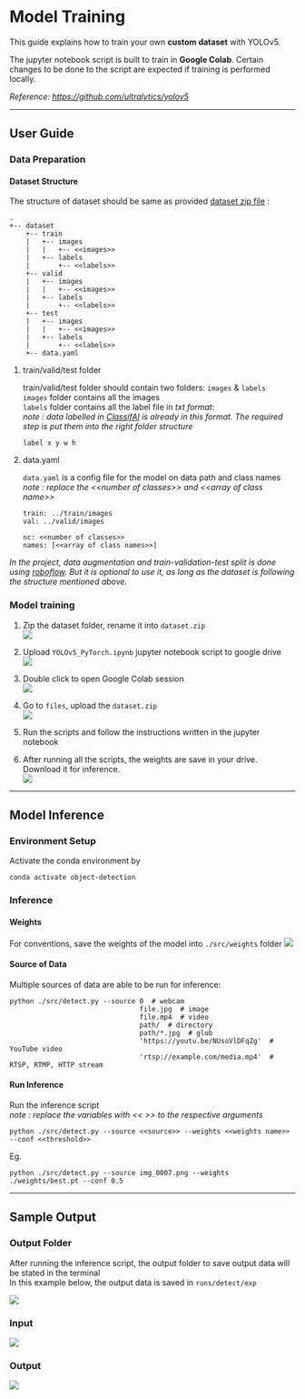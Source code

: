 # Model Training

This guide explains how to train your own **custom dataset** with YOLOv5. 

The jupyter notebook script is built to train in **Google Colab**. Certain changes to be done to the script are expected if training is performed locally.

*Reference: https://github.com/ultralytics/yolov5*

---

## User Guide

### Data Preparation
#### Dataset Structure
The structure of dataset should be same as provided [dataset zip file](https://app.roboflow.com/ds/ZjyqsdXmWB?key=2DD0vr5Sdi) :
```
.
+-- dataset
    +-- train
    |   +-- images
    |   |   +-- <<images>>
    |   +-- labels
    |       +-- <<labels>>  
    +-- valid
    |   +-- images
    |   |   +-- <<images>>
    |   +-- labels
    |       +-- <<labels>> 
    +-- test
    |   +-- images
    |   |   +-- <<images>>
    |   +-- labels
    |       +-- <<labels>> 
    +-- data.yaml

```
1. train/valid/test folder
    
    train/valid/test folder should contain two folders: `images` & `labels` \
    `images` folder contains all the images \
    `labels` folder contains all the label file in *txt format*:\
    *note : data labelled in [ClassifAI](https://github.com/CertifaiAI/classifai) is already in this format. The required step is put them into the right folder structure*
    ```
    label x y w h
    ```

2. data.yaml 

    `data.yaml` is a config file for the model on data path and class names \
    *note : replace the \<\<number of classes>> and \<\<array of class name>>*


    ```
    train: ../train/images
    val: ../valid/images

    nc: <<number of classes>>
    names: [<<array of class names>>]
    ```

*In the project, data augmentation and train-validation-test split is done using [roboflow](https://roboflow.com/). But it is optional to use it, as long as the dataset is following the structure mentioned above.*

### Model training
1. Zip the dataset folder, rename it into `dataset.zip`\
    ![](../metadata/02.png)

2. Upload `YOLOv5_PyTorch.ipynb` jupyter notebook script to google drive\
    ![](../metadata/03.png)

3. Double click to open Google Colab session\
    ![](../metadata/04.png)

4. Go to `files`, upload the `dataset.zip`\
    ![](../metadata/05.png)

5. Run the scripts and follow the instructions written in the jupyter notebook

6. After running all the scripts, the weights are save in your drive. Download it for inference.\
    ![](../metadata/06.png)

---

## Model Inference

### Environment Setup

Activate the conda environment by

    conda activate object-detection

### Inference

#### Weights
For conventions, save the weights of the model into `./src/weights` folder
![](../metadata/07.png)

#### Source of Data
Multiple sources of data are able to be run for inference: 

```
python ./src/detect.py --source 0  # webcam
                                file.jpg  # image 
                                file.mp4  # video
                                path/  # directory
                                path/*.jpg  # glob
                                'https://youtu.be/NUsoVlDFqZg'  # YouTube video
                                'rtsp://example.com/media.mp4'  # RTSP, RTMP, HTTP stream
```

#### Run Inference 
Run the inference script\
*note : replace the variables with << >> to the respective arguments*

```
python ./src/detect.py --source <<source>> --weights <<weights name>> --conf <<threshold>>
```

Eg. 

```
python ./src/detect.py --source img_0007.png --weights ./weights/best.pt --conf 0.5
```

---
## Sample Output

### Output Folder
After running the inference script, the output folder to save output data will be stated in the terminal\
In this example below, the output data is saved in `runs/detect/exp`

![](../metadata/09.png)

### Input

![](../metadata/10.png)

### Output

![](../metadata/11.png)